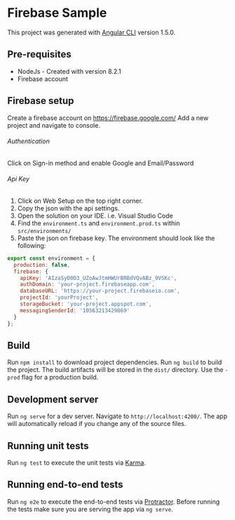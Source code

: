 # Firebase Sample

This project was generated with [Angular CLI](https://github.com/angular/angular-cli) version 1.5.0.

## Pre-requisites

- NodeJs - Created with version 8.2.1
- Firebase account

## Firebase setup

Create a firebase account on https://firebase.google.com/
Add a new project and navigate to console.

###### Authentication
Click on Sign-in method and enable Google and Email/Password

###### Api Key
1. Click on Web Setup on the top right corner.
2. Copy the json with the api settings. 
3. Open the solution on your IDE. i.e. Visual Studio Code
4. Find the `environment.ts` and `environment.prod.ts` within `src/environments/`
4. Paste the json on firebase key. The environment should look like the following:
```javascript
export const environment = {
  production: false,
  firebase: {
    apiKey: 'AIzaSyD0O3_UZoAwJtmHWUrBRBdVQvABz_9VSKc',
    authDomain: 'your-project.firebaseapp.com',
    databaseURL: 'https://your-project.firebaseio.com',
    projectId: 'yourProject',
    storageBucket: 'your-project.appspot.com',
    messagingSenderId: '10563213429869'
  }
};
```

## Build

Run `npm install` to download project dependencies.
Run `ng build` to build the project. The build artifacts will be stored in the `dist/` directory. Use the `-prod` flag for a production build.

## Development server

Run `ng serve` for a dev server. Navigate to `http://localhost:4200/`. The app will automatically reload if you change any of the source files.

## Running unit tests

Run `ng test` to execute the unit tests via [Karma](https://karma-runner.github.io).

## Running end-to-end tests

Run `ng e2e` to execute the end-to-end tests via [Protractor](http://www.protractortest.org/).
Before running the tests make sure you are serving the app via `ng serve`.
